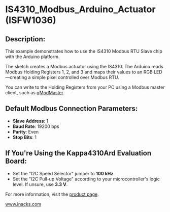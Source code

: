 # IS4310_Modbus_Arduino_Actuator (ISFW1036)

## Description:
This example demonstrates how to use the IS4310 Modbus RTU Slave chip with the Arduino platform.

The sketch creates a Modbus actuator using the IS4310. The Arduino reads Modbus Holding Registers 1, 2, and 3 and maps their values to an RGB LED—creating a simple pixel controlled over Modbus RTU.

You can write to the Holding Registers from your PC using a Modbus master client, such as [qModMaster](https://sourceforge.net/projects/qmodmaster/).

## Default Modbus Connection Parameters:
- **Slave Address**: 1
- **Baud Rate**: 19200 bps
- **Parity**: Even
- **Stop Bits**: 1

## If You're Using the Kappa4310Ard Evaluation Board:
- Set the "I2C Speed Selector" jumper to **100 kHz**.
- Set the "I2C Pull-up Voltage" according to your microcontroller's logic level. If unsure, use **3.3 V**.

For more information, visit the [product page](https://www.inacks.com/is4310).

www.inacks.com
